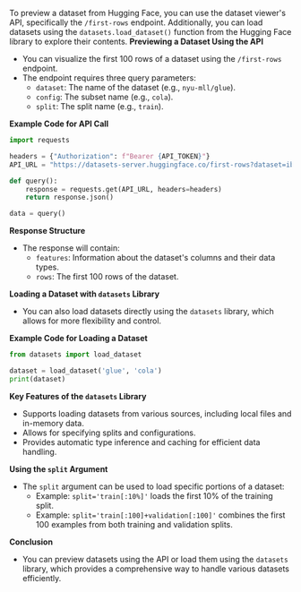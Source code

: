 

To preview a dataset from Hugging Face, you can use the dataset viewer's API, specifically the `/first-rows` endpoint. Additionally, you can load datasets using the `datasets.load_dataset()` function from the Hugging Face library to explore their contents. **Previewing a Dataset Using the API**

- You can visualize the first 100 rows of a dataset using the `/first-rows` endpoint.
- The endpoint requires three query parameters:
  - `dataset`: The name of the dataset (e.g., `nyu-mll/glue`).
  - `config`: The subset name (e.g., `cola`).
  - `split`: The split name (e.g., `train`).

**Example Code for API Call**

```python
import requests

headers = {"Authorization": f"Bearer {API_TOKEN}"}
API_URL = "https://datasets-server.huggingface.co/first-rows?dataset=ibm/duorc&config=SelfRC&split=train"

def query():
    response = requests.get(API_URL, headers=headers)
    return response.json()

data = query()
```

**Response Structure**

- The response will contain:
  - `features`: Information about the dataset's columns and their data types.
  - `rows`: The first 100 rows of the dataset.

**Loading a Dataset with `datasets` Library**

- You can also load datasets directly using the `datasets` library, which allows for more flexibility and control.

**Example Code for Loading a Dataset**

```python
from datasets import load_dataset

dataset = load_dataset('glue', 'cola')
print(dataset)
```

**Key Features of the `datasets` Library**

- Supports loading datasets from various sources, including local files and in-memory data.
- Allows for specifying splits and configurations.
- Provides automatic type inference and caching for efficient data handling.

**Using the `split` Argument**

- The `split` argument can be used to load specific portions of a dataset:
  - Example: `split='train[:10%]'` loads the first 10% of the training split.
  - Example: `split='train[:100]+validation[:100]'` combines the first 100 examples from both training and validation splits.

**Conclusion**

- You can preview datasets using the API or load them using the `datasets` library, which provides a comprehensive way to handle various datasets efficiently.